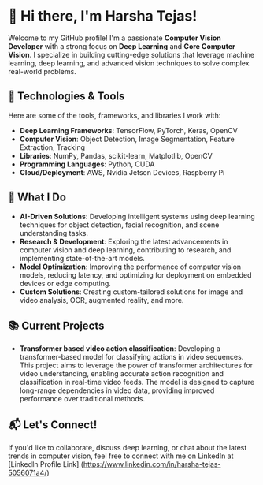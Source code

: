 # 👋 Hi there, I'm Harsha Tejas!

Welcome to my GitHub profile! I'm a passionate **Computer Vision Developer** with a strong focus on **Deep Learning** and **Core Computer Vision**. I specialize in building cutting-edge solutions that leverage machine learning, deep learning, and advanced vision techniques to solve complex real-world problems.

## 🔧 Technologies & Tools

Here are some of the tools, frameworks, and libraries I work with:

- **Deep Learning Frameworks**: TensorFlow, PyTorch, Keras, OpenCV
- **Computer Vision**: Object Detection, Image Segmentation, Feature Extraction, Tracking
- **Libraries**: NumPy, Pandas, scikit-learn, Matplotlib, OpenCV
- **Programming Languages**: Python, CUDA
- **Cloud/Deployment**: AWS, Nvidia Jetson Devices, Raspberry Pi

## 🚀 What I Do

- **AI-Driven Solutions**: Developing intelligent systems using deep learning techniques for object detection, facial recognition, and scene understanding tasks.
- **Research & Development**: Exploring the latest advancements in computer vision and deep learning, contributing to research, and implementing state-of-the-art models.
- **Model Optimization**: Improving the performance of computer vision models, reducing latency, and optimizing for deployment on embedded devices or edge computing.
- **Custom Solutions**: Creating custom-tailored solutions for image and video analysis, OCR, augmented reality, and more.

## 📚 Current Projects

- **Transformer based video action classification**: Developing a transformer-based model for classifying actions in video sequences. This project aims to leverage the power of transformer architectures for video understanding, enabling accurate action recognition and classification in real-time video feeds. The model is designed to capture long-range dependencies in video data, providing improved performance over traditional methods.

## 📬 Let's Connect!

If you'd like to collaborate, discuss deep learning, or chat about the latest trends in computer vision, feel free to connect with me on LinkedIn at [LinkedIn Profile Link].(https://www.linkedin.com/in/harsha-tejas-5056071a4/)


<!--
**harshatejas/harshatejas** is a ✨ _special_ ✨ repository because its `README.md` (this file) appears on your GitHub profile.

Here are some ideas to get you started:

- 🔭 I’m currently working on ...
- 🌱 I’m currently learning ...
- 👯 I’m looking to collaborate on ...
- 🤔 I’m looking for help with ...
- 💬 Ask me about ...
- 📫 How to reach me: ...
- 😄 Pronouns: ...
- ⚡ Fun fact: ...
-->

